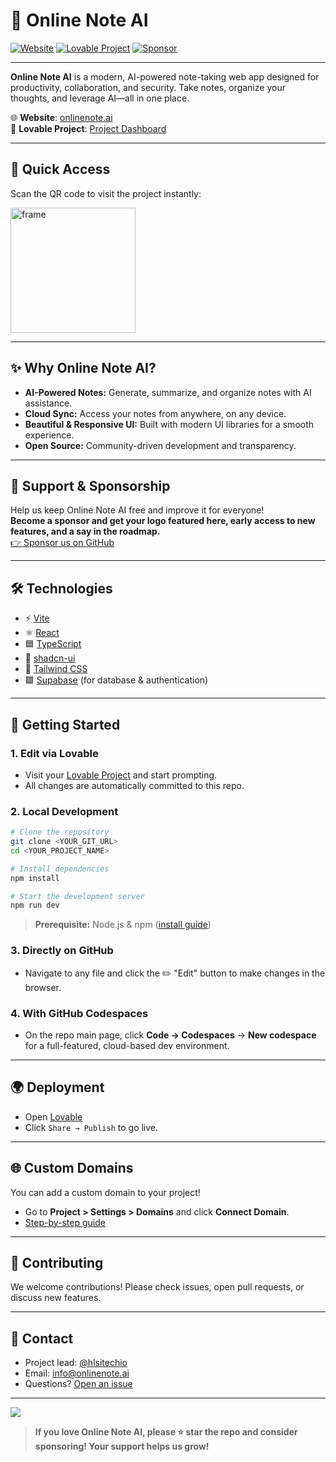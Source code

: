 # 🚀 Online Note AI

[![Website](https://img.shields.io/badge/Visit-onlinenote.ai-2ea44f?style=for-the-badge&logo=google-chrome)](https://onlinenote.ai)
[![Lovable Project](https://img.shields.io/badge/Powered%20by-Lovable-blueviolet?style=for-the-badge)](https://lovable.dev/projects/537bfa69-8d92-4d14-93ac-53fede0eeabf)
[![Sponsor](https://img.shields.io/badge/Sponsor%20us-❤-red?style=for-the-badge)](https://github.com/sponsors/hlsitechio)

---

**Online Note AI** is a modern, AI-powered note-taking web app designed for productivity, collaboration, and security. Take notes, organize your thoughts, and leverage AI—all in one place.

🌐 **Website**: [onlinenote.ai](https://onlinenote.ai)  
🔗 **Lovable Project**: [Project Dashboard](https://lovable.dev/projects/537bfa69-8d92-4d14-93ac-53fede0eeabf)

---

## 📱 Quick Access

Scan the QR code to visit the project instantly:

<img src="https://github.com/user-attachments/assets/3dcc9c05-4aef-49dc-86a8-5dc5ce45b796" alt="frame" width="200"/>

---

## ✨ Why Online Note AI?

- **AI-Powered Notes:** Generate, summarize, and organize notes with AI assistance.
- **Cloud Sync:** Access your notes from anywhere, on any device.
- **Beautiful & Responsive UI:** Built with modern UI libraries for a smooth experience.
- **Open Source:** Community-driven development and transparency.

---

## 💖 Support & Sponsorship

Help us keep Online Note AI free and improve it for everyone!  
**Become a sponsor and get your logo featured here, early access to new features, and a say in the roadmap.**  
[👉 Sponsor us on GitHub](https://github.com/sponsors/hlsitechio)

---

## 🛠️ Technologies

- ⚡️ [Vite](https://vitejs.dev/)
- ⚛️ [React](https://react.dev/)
- 🟦 [TypeScript](https://www.typescriptlang.org/)
- 🎨 [shadcn-ui](https://ui.shadcn.com/)
- 💨 [Tailwind CSS](https://tailwindcss.com/)
- 🟩 [Supabase](https://supabase.com/) (for database & authentication)

---

## 🚀 Getting Started

### 1. **Edit via Lovable**

- Visit your [Lovable Project](https://lovable.dev/projects/537bfa69-8d92-4d14-93ac-53fede0eeabf) and start prompting.
- All changes are automatically committed to this repo.

### 2. **Local Development**

```sh
# Clone the repository
git clone <YOUR_GIT_URL>
cd <YOUR_PROJECT_NAME>

# Install dependencies
npm install

# Start the development server
npm run dev
```

> **Prerequisite:** Node.js & npm ([install guide](https://github.com/nvm-sh/nvm#installing-and-updating))

### 3. **Directly on GitHub**

- Navigate to any file and click the ✏️ "Edit" button to make changes in the browser.

### 4. **With GitHub Codespaces**

- On the repo main page, click **Code → Codespaces** → **New codespace** for a full-featured, cloud-based dev environment.

---

## 🌍 Deployment

- Open [Lovable](https://lovable.dev/projects/537bfa69-8d92-4d14-93ac-53fede0eeabf)
- Click `Share → Publish` to go live.

---

## 🌐 Custom Domains

You can add a custom domain to your project!
- Go to **Project > Settings > Domains** and click **Connect Domain**.
- [Step-by-step guide](https://docs.lovable.dev/tips-tricks/custom-domain#step-by-step-guide)

---

## 🤝 Contributing

We welcome contributions! Please check issues, open pull requests, or discuss new features.

---

## 📣 Contact

- Project lead: [@hlsitechio](https://github.com/hlsitechio)
- Email: [info@onlinenote.ai](mailto:info@onlinenote.ai)
- Questions? [Open an issue](https://github.com/hlsitechio/oneai/issues)

---

<a href="https://www.buymeacoffee.com/onlinenoteai"><img src="https://img.buymeacoffee.com/button-api/?text=Buy me! Stay free forever!&emoji=🤑&slug=onlinenoteai&button_colour=213e87&font_colour=ffffff&font_family=Inter&outline_colour=ffffff&coffee_colour=FFDD00" /></a>

> **If you love Online Note AI, please ⭐ star the repo and consider sponsoring! Your support helps us grow!**
